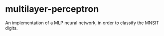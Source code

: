 # multilayer-perceptron
An implementation of a MLP neural network, in order to classify the MNSIT digits.
